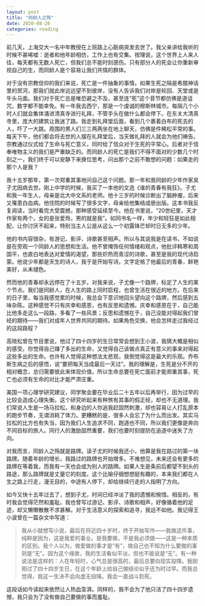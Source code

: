 ```yaml
---
layout: post
title: "同龄人之殇"
date: 2020-08-26
categories: reading
---
```


前几天，上海交大一名中年教授在上班路上心脏病突发去世了。我父亲讲给我听的时候不甚唏嘘：逝者和他年龄相仿，工作上也有交集。按理说，这个世界上人来人往，每天都有无数人死亡，但我们总不能时刻感伤。只有部分人的死会让你重新审视自己的生，而同龄人是个容易让我们共情的群体。

对于没有宗教信仰的我们来说，死亡是一件抽象的事情。如果生死之隔是希腊神话里的冥河，那我们就此岸远远望不到彼岸，没有人告诉我们对岸是轮回、天堂或是牛头马面。我们对于死亡总是唯恐避之不及，甚至连“死”这个音节都仿佛是道诅咒，数字都不能幸免。有一年我去西宁，那是一个虔诚的穆斯林城市。每隔几个小时人们就会集体涌进清真寺进行礼拜，不管手头在做什么都会停下。在东关大清真寺里，庞大的建筑让我迷了路。我走到礼拜堂后面，看到几个裹着白布的死去的人，吓了一大跳。周围的男人们三三两两坐在地上聊天，仿佛是件稀松平常的事。每天下午，他们都会将去世的人摆在礼拜堂后，当天做礼拜的人就会为他们祷告。宗教通过仪式给了生命与死亡意义，同时给了信众对于生死的平常心。后者对于信奉唯物主义的我们是严重缺乏的。而同龄人的死亡是我们不得不面对的少数几个时刻之一，我们终于可以安静下来换位思考，问出那个之前不敢想的问题：如果走的那个人是我？

我十五岁那年，第一次郑重其事地问自己这个问题。那一年和我同龄的少年作家吴子尤因病去世。刚上中学的时候，我买了一本他的文选《谁的青春有我狂》。子尤和我一年生人，母亲是北大中文系的老师。他十三岁的时候诊断出了脑肿瘤，后来又罹患白血病。他住院的时候写了很多文字，母亲给他集结成册出版。这本书我反复阅读，当时看完大受震撼，那种感受延续至今。他在书里说，“20世纪里，天才作家有两个，女的是张爱玲，男的就是我”。如同书名一样，年少和轻狂是如此相配，让你讨厌不起来，特别当主人公是从这么一个初露锋芒却时日无多的少年。

他的书内容很杂，有游记、影评、诗歌甚至相声。所以与其说我是在读书，不如说是在旁观一个同龄人的思想和生活。他不曾掩饰任何情绪和观点，他批评韩寒和周国平，也直白地表达对爱情的渴望。那些炽热而青涩的诗歌，甚至是我的现代诗启蒙。他说少年都是天生的诗人，我于是开始写诗。文字定格了他最后的青春，鲜艳美好，从未褪色。

然而他的青春却永远停在了十五岁。对我来说，子尤像一个路牌，标定了人生的某个节点。我们是同龄人，在人生的路上同时启程，也曾生活在很近的地方。在后来的日子里，每当我感觉累的时候，我总会下意识地回头望向这个路牌，然后感到五味杂陈。这种感觉不只有庆幸和感恩，也有反思和遗憾。庆幸和感恩在于，自己能比他多走这么一段路，多看了一些风景；反思和遗憾在于，自己没能对得起我们曾经的期待——我们对成年人世界共同的期待。如果角色交换，他会怎样走过我经过的这段路程？

高晓松曾在节目里说，他过了四十四岁的生日常常会想到王小波，我猜大概是相似的感受。你觉得自己赚了多出的生命，又觉得自己该做点真正有意义的事来对得起这些多出的生命。也许有人觉得这种想法太悲观，我倒觉得这是最大的乐观。乔布斯生病之后的感悟，说“要把每天当成最后一天过”。我的理解是，生死是分不开的相对概念，总归需要彼此来体现价值，所以生命总要在死亡面前才能郑重其事，死亡也必须有生命的对比才能严肃庄重。

美国一项心理学研究建议，同学聚会要在毕业后二十五年以后再举行，因为过早的比较会造成心理失衡。这个研究听起来有种煞有其事的假正经，却也不无道理。我们常说人生是一场马拉松，和身边的人你追我赶固然刺激，却也容易让人打乱原本的跑步节奏，无谓消耗了体力。更糟糕的是，很多人会忘了为什么而出发。其实马拉松的比方也有失当，因为我们人生追求不同，跑道也不同，所以我们更像是奔向不同目标的旅人。同行人的激励固然重要，我们也要时刻提防在追逐中迷失了方向。

对我而言，同龄人之殇就是路牌。读子尤的时候我还小，他算是我在路过的第一块路牌。随着年龄的增长，我路过的路牌也开始增多。不难想见，未来还会有更多的路牌在等着我，而我有一天也会成为别人的路牌。如果人生是条前后都望不到头的路途，那么路牌就是丈量它的刻度。这个比喻仔细想想挺有趣的，本来我们都在人生之路上行走，漫无目的，中途有人停下，却给继续行走的人指明了方向。

如今又快十五年过去了，想到子尤，时间已经冲淡了我的遗憾和惋惜。相反的，有时我会觉得茫然和羞耻。我也曾写过游记、影评、诗歌和相声，好像循着他的足迹，却又懒懒散散不求甚解。对于生活意义的探索和追寻，我远不如他。我记得王小波曾在一篇杂文中写道：

> 我从小就想写小说，最后在将近四十岁时，终于开始写作——我做这件事，纯粹是因为，这是我爱的事业。是我要做，不是我必须做——这是一种本质的区别。我个人以为，做爱做的事才是“有”，做自己也不知为什么要做的事则是“无”。因为这个缘故，我的生活看似平淡，但也不能说是“无”。有一种说法是这样的：人在年轻时，心气总是很高的，最后总要向现实投降。我刚刚过了四十四岁生日，在这个年龄上给自己做结论似乎还为时过早。而我总觉得，我这一生决不会向虚无投降。我会一直战斗到死。

这段话如今读起来依然让人热血澎湃。同样的，我不会为了他只活了四十四岁遗憾，我只会为了没有做自己要做的事而羞耻。